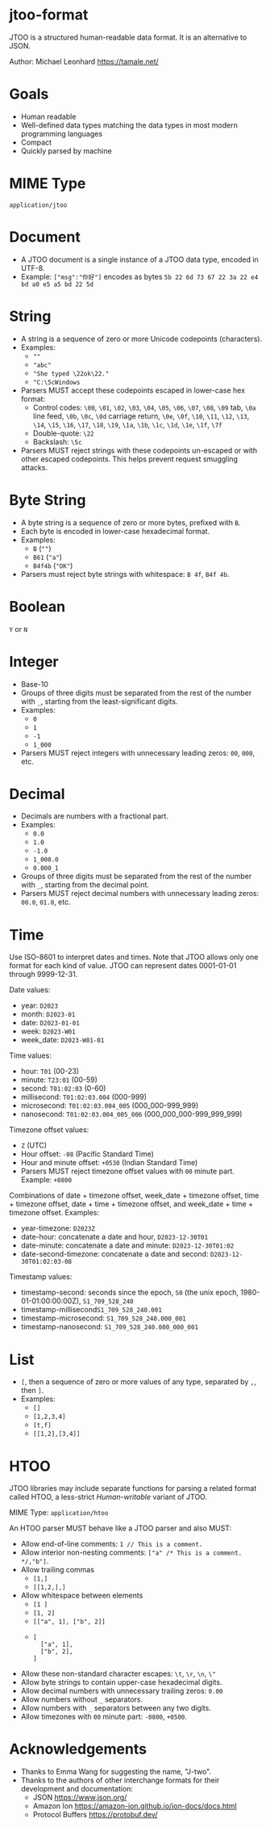 # jtoo-format

JTOO is a structured human-readable data format. It is an alternative to JSON.

Author: Michael Leonhard https://tamale.net/

# Goals

- Human readable
- Well-defined data types matching the data types in most modern programming languages
- Compact
- Quickly parsed by machine

# MIME Type

`application/jtoo`

# Document

- A JTOO document is a single instance of a JTOO data type, encoded in UTF-8.
- Example: `["msg":"你好"]` encodes as bytes `5b 22 6d 73 67 22 3a 22 e4 bd a0 e5 a5 bd 22 5d`

# String

- A string is a sequence of zero or more Unicode codepoints (characters).
- Examples:
    - `""`
    - `"abc"`
    - `"She typed \22ok\22."`
    - `"C:\5cWindows`
- Parsers MUST accept these codepoints escaped in lower-case hex format:
    - Control codes: `\00`, `\01`, `\02`, `\03`, `\04`, `\05`, `\06`, `\07`, `\08`, `\09` tab, `\0a` line feed, `\0b`, `\0c`, `\0d` carriage return, `\0e`, `\0f`, `\10`, `\11`, `\12`, `\13`, `\14`, `\15`, `\16`, `\17`, `\18`, `\19`, `\1a`, `\1b`, `\1c`, `\1d`, `\1e`, `\1f`, `\7f`
    - Double-quote: `\22`
    - Backslash: `\5c`
- Parsers MUST reject strings with these codepoints un-escaped or with other escaped codepoints. This helps prevent request smuggling attacks.

# Byte String

- A byte string is a sequence of zero or more bytes, prefixed with `B`.
- Each byte is encoded in lower-case hexadecimal format.
- Examples:
    - `B` (`""`)
    - `B61` (`"a"`)
    - `B4f4b` (`"OK"`)
- Parsers must reject byte strings with whitespace: `B 4f`, `B4f 4b`.

# Boolean

`Y` or `N`

# Integer

- Base-10
- Groups of three digits must be separated from the rest of the number with `_`, starting from the least-significant digits.
- Examples:
    - `0`
    - `1`
    - `-1`
    - `1_000`
- Parsers MUST reject integers with unnecessary leading zeros: `00`, `000`, etc.

# Decimal

- Decimals are numbers with a fractional part.
- Examples:
    - `0.0`
    - `1.0`
    - `-1.0`
    - `1_000.0`
    - `0.000_1`
- Groups of three digits must be separated from the rest of the number with `_`, starting from the decimal point.
- Parsers MUST reject decimal numbers with unnecessary leading zeros: `00.0`, `01.0`, etc.

# Time

Use ISO-8601 to interpret dates and times.
Note that JTOO allows only one format for each kind of value.
JTOO can represent dates 0001-01-01 through 9999-12-31.

Date values:

- year: `D2023`
- month: `D2023-01`
- date: `D2023-01-01`
- week: `D2023-W01`
- week_date: `D2023-W01-01`

Time values:

- hour: `T01` (00-23)
- minute: `T23:01` (00-59)
- second: `T01:02:03` (0-60)
- millisecond: `T01:02:03.004` (000-999)
- microsecond: `T01:02:03.004_005` (000_000-999_999)
- nanosecond: `T01:02:03.004_005_006` (000_000_000-999_999_999)

Timezone offset values:

- `Z` (UTC)
- Hour offset: `-08` (Pacific Standard Time)
- Hour and minute offset: `+0530` (Indian Standard Time)
- Parsers MUST reject timezone offset values with `00` minute part. Example: `+0800`

Combinations of date + timezone offset, week_date + timezone offset, time + timezone offset, date + time + timezone offset, and week_date + time + timezone offset. Examples:

- year-timezone: `D2023Z`
- date-hour: concatenate a date and hour, `D2023-12-30T01`
- date-minute: concatenate a date and minute: `D2023-12-30T01:02`
- date-second-timezone: concatenate a date and second: `D2023-12-30T01:02:03-08`

Timestamp values:

- timestamp-second: seconds since the epoch, `S0` (the unix epoch, 1980-01-01:00:00:00Z), `S1_709_528_240`
- timestamp-millisecond`S1_709_528_240.001`
- timestamp-microsecond: `S1_709_528_240.000_001`
- timestamp-nanosecond: `S1_709_528_240.000_000_001`

# List

- `[`, then a sequence of zero or more values of any type, separated by `,`, then `]`.
- Examples:
    - `[]`
    - `[1,2,3,4]`
    - `[t,f]`
    - `[[1,2],[3,4]]`

# HTOO

JTOO libraries may include separate functions for parsing a related format called HTOO,
a less-strict *Human-writable* variant of JTOO.

MIME Type: `application/htoo`

An HTOO parser MUST behave like a JTOO parser and also MUST:

- Allow end-of-line comments: `1 // This is a comment.`
- Allow interior non-nesting comments: `["a" /* This is a comment. */,"b"]`.
- Allow trailing commas
    - `[1,]`
    - `[[1,2,],]`
- Allow whitespace between elements
    - `[1 ]`
    - `[1, 2]`
    - `[["a", 1], ["b", 2]]`
    - ```
      [
        ["a", 1],
        ["b", 2],
      ]
      ```
- Allow these non-standard character escapes: `\t`, `\r`, `\n`, `\"`
- Allow byte strings to contain upper-case hexadecimal digits.
- Allow decimal numbers with unnecessary trailing zeros: `0.00`
- Allow numbers without `_` separators.
- Allow numbers with `_` separators between any two digits.
- Allow timezones with `00` minute part: `-0800`, `+0500`.

# Acknowledgements

- Thanks to Emma Wang for suggesting the name, "J-two".
- Thanks to the authors of other interchange formats for their development and documentation:
    - JSON https://www.json.org/
    - Amazon Ion https://amazon-ion.github.io/ion-docs/docs.html
    - Protocol Buffers https://protobuf.dev/
